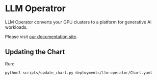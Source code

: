 # LLM Operatror

LLM Operator converts your GPU clusters to a platform for generative AI workloads.

Please visit [our documentation site](https://llm-operator.readthedocs.io/).

##  Updating the Chart

Run:

```console
python3 scripts/update_chart.py deployments/llm-operator/Chart.yaml
```
